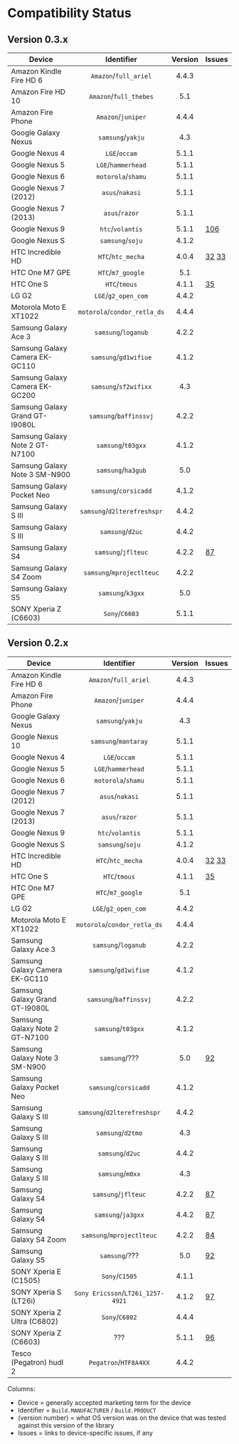 # Compatibility Status

## Version 0.3.x

| Device                         | Identifier                  | Version | Issues |
| ------------------------------ |:---------------------------:|:-------:|--------|
| Amazon Kindle Fire HD 6        | `Amazon`/`full_ariel`       | 4.4.3   | |
| Amazon Fire HD 10              | `Amazon`/`full_thebes`      | 5.1     | |
| Amazon Fire Phone              | `Amazon`/`juniper`          | 4.4.4 | |
| Google Galaxy Nexus            | `samsung`/`yakju`           | 4.3   | |
| Google Nexus 4                 | `LGE`/`occam`               | 5.1.1   | |
| Google Nexus 5                 | `LGE`/`hammerhead`          | 5.1.1 | |
| Google Nexus 6                 | `motorola`/`shamu`          | 5.1.1 | |
| Google Nexus 7 (2012)          | `asus`/`nakasi`             | 5.1.1   | |
| Google Nexus 7 (2013)          | `asus`/`razor`              | 5.1.1 | |
| Google Nexus 9                 | `htc`/`volantis`            | 5.1.1   | [106](https://github.com/commonsguy/cwac-cam2/issues/106) |
| Google Nexus S                 | `samsung`/`soju`            | 4.1.2 | |
| HTC Incredible HD              | `HTC`/`htc_mecha`           | 4.0.4 | [32](https://github.com/commonsguy/cwac-cam2/issues/32) [33](https://github.com/commonsguy/cwac-cam2/issues/33) |
| HTC One M7 GPE                 | `HTC`/`m7_google`           | 5.1     | |
| HTC One S                      | `HTC`/`tmous`               | 4.1.1 | [35](https://github.com/commonsguy/cwac-cam2/issues/35) |
| LG G2                          | `LGE`/`g2_open_com`         | 4.4.2 | |
| Motorola Moto E XT1022         | `motorola`/`condor_retla_ds`| 4.4.4 | |
| Samsung Galaxy Ace 3           | `samsung`/`loganub`         | 4.2.2 | |
| Samsung Galaxy Camera EK-GC110 | `samsung`/`gd1wifiue`       | 4.1.2 | |
| Samsung Galaxy Camera EK-GC200 | `samsung`/`sf2wifixx`       | 4.3 | |
| Samsung Galaxy Grand GT-I9080L | `samsung`/`baffinssvj`      | 4.2.2 | |
| Samsung Galaxy Note 2 GT-N7100 | `samsung`/`t03gxx`          | 4.1.2 | |
| Samsung Galaxy Note 3 SM-N900  | `samsung`/`ha3gub`          | 5.0   | |
| Samsung Galaxy Pocket Neo      | `samsung`/`corsicadd`       | 4.1.2   | |
| Samsung Galaxy S III           | `samsung`/`d2lterefreshspr` | 4.4.2 | |
| Samsung Galaxy S III           | `samsung`/`d2uc`            | 4.4.2 | |
| Samsung Galaxy S4              | `samsung`/`jflteuc`         | 4.2.2 | [87](https://github.com/commonsguy/cwac-cam2/issues/87)
| Samsung Galaxy S4 Zoom         | `samsung`/`mprojectlteuc`   | 4.2.2 | |
| Samsung Galaxy S5              | `samsung`/`k3gxx`           | 5.0   | |
| SONY Xperia Z (C6603)          | `Sony`/`C6603`              | 5.1.1 | |

## Version 0.2.x

| Device                         | Identifier                  | Version | Issues |
| ------------------------------ |:---------------------------:|:-------:|--------|
| Amazon Kindle Fire HD 6        | `Amazon`/`full_ariel`       | 4.4.3 | |
| Amazon Fire Phone              | `Amazon`/`juniper`          | 4.4.4 | |
| Google Galaxy Nexus            | `samsung`/`yakju`           | 4.3   | |
| Google Nexus 10                | `samsung`/`mantaray`        | 5.1.1 | |
| Google Nexus 4                 | `LGE`/`occam`               | 5.1.1 | |
| Google Nexus 5                 | `LGE`/`hammerhead`          | 5.1.1 | |
| Google Nexus 6                 | `motorola`/`shamu`          | 5.1.1 | |
| Google Nexus 7 (2012)          | `asus`/`nakasi`             | 5.1.1 | |
| Google Nexus 7 (2013)          | `asus`/`razor`              | 5.1.1 | |
| Google Nexus 9                 | `htc`/`volantis`            | 5.1.1 | |
| Google Nexus S                 | `samsung`/`soju`            | 4.1.2 | |
| HTC Incredible HD              | `HTC`/`htc_mecha`           | 4.0.4 | [32](https://github.com/commonsguy/cwac-cam2/issues/32) [33](https://github.com/commonsguy/cwac-cam2/issues/33) |
| HTC One S                      | `HTC`/`tmous`               | 4.1.1 | [35](https://github.com/commonsguy/cwac-cam2/issues/35) |
| HTC One M7 GPE                 | `HTC`/`m7_google`           | 5.1   | |
| LG G2                          | `LGE`/`g2_open_com`         | 4.4.2 | |
| Motorola Moto E XT1022         | `motorola`/`condor_retla_ds`| 4.4.4 | |
| Samsung Galaxy Ace 3           | `samsung`/`loganub`         | 4.2.2 | |
| Samsung Galaxy Camera EK-GC110 | `samsung`/`gd1wifiue`       | 4.1.2 | |
| Samsung Galaxy Grand GT-I9080L | `samsung`/`baffinssvj`      | 4.2.2 | |
| Samsung Galaxy Note 2 GT-N7100 | `samsung`/`t03gxx`          | 4.1.2 | |
| Samsung Galaxy Note 3 SM-N900  | `samsung`/???               | 5.0   | [92](https://github.com/commonsguy/cwac-cam2/issues/92) |
| Samsung Galaxy Pocket Neo      | `samsung`/`corsicadd`       | 4.1.2 | |
| Samsung Galaxy S III           | `samsung`/`d2lterefreshspr` | 4.4.2 | |
| Samsung Galaxy S III           | `samsung`/`d2tmo`           | 4.3   |
| Samsung Galaxy S III           | `samsung`/`d2uc`            | 4.4.2 | |
| Samsung Galaxy S III           | `samsung`/`m0xx`            | 4.3   | |
| Samsung Galaxy S4              | `samsung`/`jflteuc`         | 4.2.2 | [87](https://github.com/commonsguy/cwac-cam2/issues/87)
| Samsung Galaxy S4              | `samsung`/`ja3gxx`          | 4.4.2 | [87](https://github.com/commonsguy/cwac-cam2/issues/87)
| Samsung Galaxy S4 Zoom         | `samsung`/`mprojectlteuc`   | 4.2.2 | [84](https://github.com/commonsguy/cwac-cam2/issues/84) |
| Samsung Galaxy S5              | `samsung`/???               | 5.0   | [92](https://github.com/commonsguy/cwac-cam2/issues/92) |
| SONY Xperia E (C1505)          | `Sony`/`C1505`              | 4.1.1 | |
| SONY Xperia S (LT26i)          | `Sony Ericsson`/`LT26i_1257-4921` | 4.1.2 | [97](https://github.com/commonsguy/cwac-cam2/issues/97) |
| SONY Xperia Z Ultra (C6802)    | `Sony`/`C6802`              | 4.4.4 | |
| SONY Xperia Z (C6603)          | ???                         | 5.1.1 | [96](https://github.com/commonsguy/cwac-cam2/issues/96) |
| Tesco (Pegatron) hudl 2        | `Pegatron`/`HTF8A4XX`       | 4.4.2 | |

Columns:
- Device = generally accepted marketing term for the device
- Identifier = `Build.MANUFACTURER` / `Build.PRODUCT`
- (version number) = what OS version was on the device that was tested against this version of the library
- Issues = links to device-specific issues, if any
